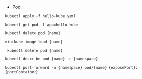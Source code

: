 * Pod
```
kubectl apply -f hello-kube.yaml
```

```
kubectl get pod -l app=hello-kube
```

```
kubectl delete pod {name}
```

```
minikube image load {name}
```

```
 kubectl delete pod {name}
```

```
kubectl describe pod {name} -n {namespace}
```

```
kubectl port-forward -n {namespace} pod/{name} {exposePort}:{portContainer} 
```

